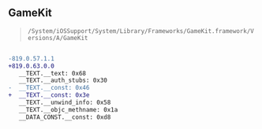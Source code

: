 ## GameKit

> `/System/iOSSupport/System/Library/Frameworks/GameKit.framework/Versions/A/GameKit`

```diff

-819.0.57.1.1
+819.0.63.0.0
   __TEXT.__text: 0x68
   __TEXT.__auth_stubs: 0x30
-  __TEXT.__const: 0x46
+  __TEXT.__const: 0x3e
   __TEXT.__unwind_info: 0x58
   __TEXT.__objc_methname: 0x1a
   __DATA_CONST.__const: 0xd8

```
